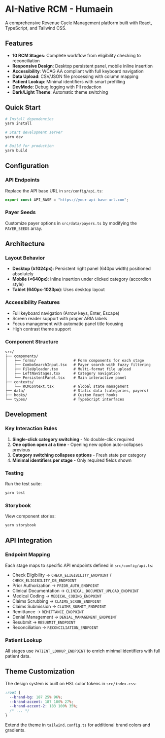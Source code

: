# AI-Native RCM - Humaein

A comprehensive Revenue Cycle Management platform built with React, TypeScript, and Tailwind CSS.

## Features

- **10 RCM Stages**: Complete workflow from eligibility checking to reconciliation
- **Responsive Design**: Desktop persistent panel, mobile inline insertion
- **Accessibility**: WCAG AA compliant with full keyboard navigation
- **Data Upload**: CSV/JSON file processing with column mapping
- **Patient Lookup**: Minimal identifiers with smart prefilling
- **DevMode**: Debug logging with PII redaction
- **Dark/Light Theme**: Automatic theme switching

## Quick Start

```bash
# Install dependencies
yarn install

# Start development server
yarn dev

# Build for production
yarn build
```

## Configuration

### API Endpoints

Replace the API base URL in `src/config/api.ts`:

```typescript
export const API_BASE = "https://your-api-base-url.com";
```

### Payer Seeds

Customize payer options in `src/data/payers.ts` by modifying the `PAYER_SEEDS` array.

## Architecture

### Layout Behavior

- **Desktop (≥1024px)**: Persistent right panel (640px width) positioned absolutely
- **Mobile (<640px)**: Inline insertion under clicked category (accordion style)
- **Tablet (640px-1023px)**: Uses desktop layout

### Accessibility Features

- Full keyboard navigation (Arrow keys, Enter, Escape)
- Screen reader support with proper ARIA labels
- Focus management with automatic panel title focusing
- High contrast theme support

### Component Structure

```
src/
├── components/
│   ├── forms/                 # Form components for each stage
│   ├── ComboSearchInput.tsx   # Payer search with fuzzy filtering
│   ├── FileUploader.tsx       # Multi-format file upload
│   ├── LeftNavStages.tsx      # Category navigation
│   └── PersistentPanel.tsx    # Main interactive panel
├── contexts/
│   └── RCMContext.tsx         # Global state management
├── data/                      # Static data (categories, payers)
├── hooks/                     # Custom React hooks
└── types/                     # TypeScript interfaces
```

## Development

### Key Interaction Rules

1. **Single-click category switching** - No double-click required
2. **One option open at a time** - Opening new option auto-collapses previous
3. **Category switching collapses options** - Fresh state per category
4. **Minimal identifiers per stage** - Only required fields shown

### Testing

Run the test suite:

```bash
yarn test
```

### Storybook

View component stories:

```bash
yarn storybook
```

## API Integration

### Endpoint Mapping

Each stage maps to specific API endpoints defined in `src/config/api.ts`:

- Check Eligibility → `CHECK_ELIGIBILITY_ENDPOINT` / `CHECK_ELIGIBILITY_DB_ENDPOINT`
- Prior Authorization → `PRIOR_AUTH_ENDPOINT`
- Clinical Documentation → `CLINICAL_DOCUMENT_UPLOAD_ENDPOINT`
- Medical Coding → `MEDICAL_CODING_ENDPOINT`
- Claims Scrubbing → `CLAIMS_SCRUB_ENDPOINT`
- Claims Submission → `CLAIMS_SUBMIT_ENDPOINT`
- Remittance → `REMITTANCE_ENDPOINT`
- Denial Management → `DENIAL_MANAGEMENT_ENDPOINT`
- Resubmit → `RESUBMIT_ENDPOINT`
- Reconciliation → `RECONCILIATION_ENDPOINT`

### Patient Lookup

All stages use `PATIENT_LOOKUP_ENDPOINT` to enrich minimal identifiers with full patient data.

## Theme Customization

The design system is built on HSL color tokens in `src/index.css`:

```css
:root {
  --brand-bg: 187 25% 96%;
  --brand-accent: 187 100% 27%;
  --brand-accent-2: 183 100% 35%;
  /* ... */
}
```

Extend the theme in `tailwind.config.ts` for additional brand colors and gradients.